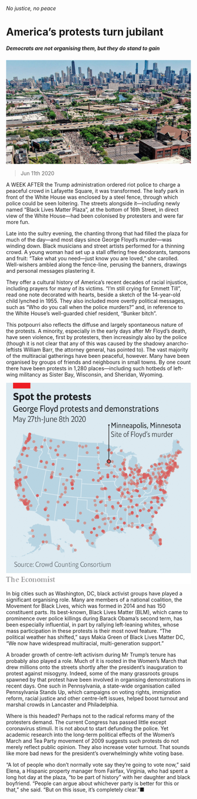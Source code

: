 ###### No justice, no peace

# America’s protests turn jubilant 

##### Democrats are not organising them, but they do stand to gain 

![image](images/20200613_USP001_0.jpg) 

> Jun 11th 2020 

A WEEK AFTER the Trump administration ordered riot police to charge a peaceful crowd in Lafayette Square, it was transformed. The leafy park in front of the White House was enclosed by a steel fence, through which police could be seen loitering. The streets alongside it—including newly named “Black Lives Matter Plaza”, at the bottom of 16th Street, in direct view of the White House—had been colonised by protesters and were far more fun.

Late into the sultry evening, the chanting throng that had filled the plaza for much of the day—and most days since George Floyd’s murder—was winding down. Black musicians and street artists performed for a thinning crowd. A young woman had set up a stall offering free deodorants, tampons and fruit: “Take what you need—just know you are loved,” she carolled. Well-wishers ambled along the fence-line, perusing the banners, drawings and personal messages plastering it.


They offer a cultural history of America’s recent decades of racial injustice, including prayers for many of its victims. “I’m still crying for Emmett Till”, read one note decorated with hearts, beside a sketch of the 14-year-old child lynched in 1955. They also included more overtly political messages, such as “Who do you call when the police murders?” and, in reference to the White House’s well-guarded chief resident, “Bunker bitch”.

This potpourri also reflects the diffuse and largely spontaneous nature of the protests. A minority, especially in the early days after Mr Floyd’s death, have seen violence, first by protesters, then increasingly also by the police (though it is not clear that any of this was caused by the shadowy anarcho-leftists William Barr, the attorney general, has pointed to). The vast majority of the multiracial gatherings have been peaceful, however. Many have been organised by groups of friends and neighbours in small towns. By one count there have been protests in 1,280 places—including such hotbeds of left-wing militancy as Sister Bay, Wisconsin, and Sheridan, Wyoming.

![image](images/20200613_USM982.png) 


In big cities such as Washington, DC, black activist groups have played a significant organising role. Many are members of a national coalition, the Movement for Black Lives, which was formed in 2014 and has 150 constituent parts. Its best-known, Black Lives Matter (BLM), which came to prominence over police killings during Barack Obama’s second term, has been especially influential, in part by rallying left-leaning whites, whose mass participation in these protests is their most novel feature. “The political weather has shifted,” says Makia Green of Black Lives Matter DC, “We now have widespread multiracial, multi-generation support.”

A broader growth of centre-left activism during Mr Trump’s tenure has probably also played a role. Much of it is rooted in the Women’s March that drew millions onto the streets shortly after the president’s inauguration to protest against misogyny. Indeed, some of the many grassroots groups spawned by that protest have been involved in organising demonstrations in recent days. One such in Pennsylvania, a state-wide organisation called Pennsylvania Stands Up, which campaigns on voting rights, immigration reform, racial justice and other centre-left issues, helped boost turnout and marshal crowds in Lancaster and Philadelphia.

Where is this headed? Perhaps not to the radical reforms many of the protesters demand. The current Congress has passed little except coronavirus stimuli. It is not about to start defunding the police. Yet academic research into the long-term political effects of the Women’s March and Tea Party movement of 2009 suggests such protests do not merely reflect public opinion. They also increase voter turnout. That sounds like more bad news for the president’s overwhelmingly white voting base.

“A lot of people who don’t normally vote say they’re going to vote now,” said Elena, a Hispanic property manager from Fairfax, Virginia, who had spent a long hot day at the plaza, “to be part of history” with her daughter and black boyfriend. “People can argue about whichever party is better for this or that,” she said. “But on this issue, it’s completely clear.”■

